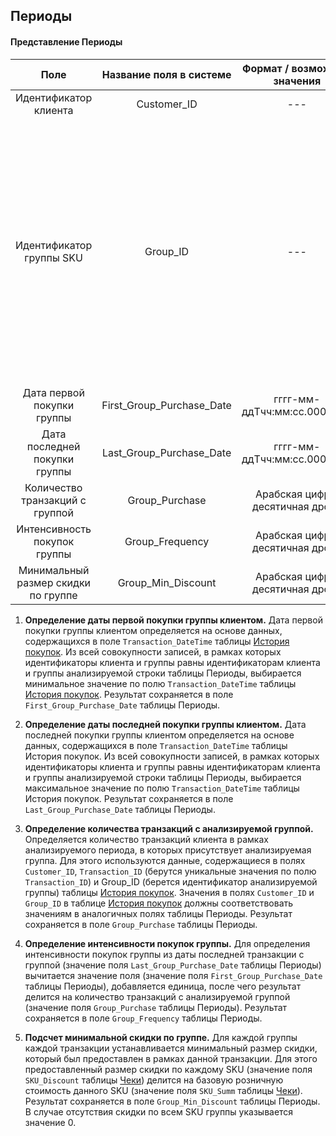 ## Периоды

#### Представление Периоды

| **Поле**                            | **Название поля в системе** | **Формат / возможные значения**  | **Описание**                                                                                                                                                                                                 |
|:-----------------------------------:|:---------------------------:|:--------------------------------:|:------------------------------------------------------------------------------------------------------------------------------------------------------------------------------------------------------------:|
| Идентификатор клиента               | Customer_ID                 | ---                              | ---                                                                                                                                                                                                          |
| Идентификатор группы SKU            | Group_ID                    | ---                              | Идентификатор группы родственных товаров, к которой относится товар (например, одинаковые йогурты одного производителя и объема, но разных вкусов). Указывается один идентификатор для всех товаров в группе |
| Дата первой покупки группы          | First_Group_Purchase_Date   | гггг-мм-ддTчч:мм:сс.0000000      | ---                                                                                                                                                                                                          |
| Дата последней покупки группы       | Last_Group_Purchase_Date    | гггг-мм-ддTчч:мм:сс.0000000      | ---                                                                                                                                                                                                          |
| Количество транзакций с группой     | Group_Purchase              | Арабская цифра, десятичная дробь | ---                                                                                                                                                                                                          |
| Интенсивность покупок группы        | Group_Frequency             | Арабская цифра, десятичная дробь | ---                                                                                                                                                                                                          |
| Минимальный размер скидки по группе | Group_Min_Discount          | Арабская цифра, десятичная дробь | ---                                                                                                                                                                                                          |


1. **Определение даты первой покупки группы клиентом.** Дата первой
   покупки группы клиентом определяется на основе данных, содержащихся
   в поле `Transaction_DateTime` таблицы [История покупок](../README.md#представление-история-покупок). Из всей
   совокупности записей, в рамках которых идентификаторы клиента и
   группы равны идентификаторам клиента и группы анализируемой строки
   таблицы Периоды, выбирается минимальное значение по полю
   `Transaction_DateTime` таблицы [История покупок](../README.md#представление-история-покупок). Результат
   сохраняется в поле `First_Group_Purchase_Date` таблицы Периоды.

2. **Определение даты последней покупки группы клиентом.** Дата
   последней покупки группы клиентом определяется на основе данных,
   содержащихся в поле `Transaction_DateTime` таблицы История
   покупок. Из всей совокупности записей, в рамках которых
   идентификаторы клиента и группы равны идентификаторам клиента и
   группы анализируемой строки таблицы Периоды, выбирается
   максимальное значение по полю `Transaction_DateTime` таблицы История
   покупок. Результат сохраняется в поле
   `Last_Group_Purchase_Date` таблицы Периоды.

3. **Определение количества транзакций с анализируемой группой.**
   Определяется количество транзакций клиента в рамках анализируемого
   периода, в которых присутствует анализируемая группа. Для этого
   используются данные, содержащиеся в полях `Customer_ID`,
   `Transaction_ID` (берутся уникальные значения по полю
   `Transaction_ID`) и Group_ID (берется идентификатор анализируемой
   группы) таблицы [История покупок](../README.md#представление-история-покупок). Значения в полях
   `Customer_ID` и `Group_ID` в таблице [История покупок](../README.md#представление-история-покупок) должны
   соответствовать значениям в аналогичных полях таблицы Периоды.
   Результат сохраняется в поле `Group_Purchase` таблицы Периоды.

4. **Определение интенсивности покупок группы.** Для определения
   интенсивности покупок группы из даты последней транзакции с группой
   (значение поля `Last_Group_Purchase_Date` таблицы Периоды)
   вычитается значение поля (значение поля `First_Group_Purchase_Date`
   таблицы Периоды), добавляется единица, после чего результат
   делится на количество транзакций с анализируемой группой (значение
   поля `Group_Purchase` таблицы Периоды). Результат сохраняется
   в поле `Group_Frequency` таблицы Периоды.

5. **Подсчет минимальной скидки по группе.** Для каждой группы каждой
   транзакции устанавливается минимальный размер скидки, который был
   предоставлен в рамках данной транзакции. Для этого предоставленный
   размер скидки по каждому SKU (значение поля `SKU_Discount` таблицы
   [Чеки](../README.md#таблица-чеки)) делится на базовую розничную стоимость данного SKU
   (значение поля `SKU_Summ` таблицы [Чеки](../README.md#таблица-чеки)). Результат сохраняется
   в поле `Group_Min_Discount` таблицы Периоды. В случае
   отсутствия скидки по всем SKU группы указывается значение 0.
